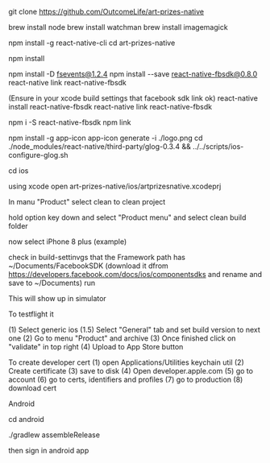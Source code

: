 
git clone https://github.com/OutcomeLife/art-prizes-native

brew install node
brew install watchman
brew install imagemagick

npm install -g react-native-cli
cd art-prizes-native

npm install

npm install -D fsevents@1.2.4
npm install --save react-native-fbsdk@0.8.0 react-native link react-native-fbsdk

(Ensure in your xcode build settings that facebook sdk link ok)
react-native install react-native-fbsdk
react-native link react-native-fbsdk

npm i -S react-native-fbsdk
npm link

npm install -g app-icon
app-icon generate -i ./logo.png
cd ./node_modules/react-native/third-party/glog-0.3.4 && ../../scripts/ios-configure-glog.sh

cd ios

using xcode open art-prizes-native/ios/artprizesnative.xcodeprj

In manu "Product" select clean to clean project

hold option key down and select "Product menu" and select clean build folder

now select iPhone 8 plus (example) 

check in build-settinvgs that the Framework path has ~/Documents/FacebookSDK
(download it dfrom https://developers.facebook.com/docs/ios/componentsdks and rename and save to ~/Documents)
run

This will show up in simulator

To testflight it

(1) Select generic ios 
(1.5) Select "General" tab  and set build version to next one
(2) Go to menu "Product" and archive
(3) Once finished click  on "validate" in top right
(4) Upload to App Store button

To create developer cert
(1) open Applications/Utilities keychain util
(2) Create certificate 
(3) save to disk
(4) Open developer.apple.com 
(5) go to account
(6) go to certs, identifiers and profiles
(7) go to production
(8) download cert

Android

cd android

./gradlew assembleRelease


then sign in android app
